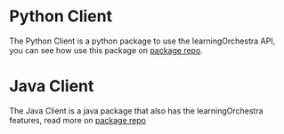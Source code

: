 # Python Client

The Python Client is a python package to use the learningOrchestra API, you can see how use this package on [package repo](https://github.com/learningOrchestra/pythonClient).

# Java Client

The Java Client is a java package that also has the learningOrchestra features, read more on [package repo](https://github.com/learningOrchestra/javaClient)
